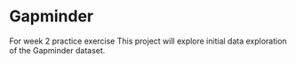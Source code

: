 # Gapminder
For week 2 practice exercise
This project will explore initial data exploration of the Gapminder dataset.
